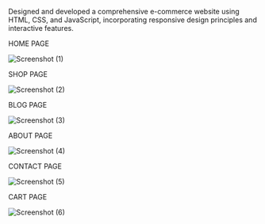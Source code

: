Designed and developed a comprehensive e-commerce website using HTML, CSS, and JavaScript, incorporating responsive design principles and interactive features.

HOME PAGE

![Screenshot (1)](https://github.com/user-attachments/assets/c3ce8030-82b4-4f13-814f-e02e0f69eb42)

SHOP PAGE

![Screenshot (2)](https://github.com/user-attachments/assets/de84c0ad-b4ca-42d9-994f-a7bfe83ac242)

BLOG PAGE

![Screenshot (3)](https://github.com/user-attachments/assets/4fe8ea9e-0eee-40c5-81e9-676536ecb8db)

ABOUT PAGE

![Screenshot (4)](https://github.com/user-attachments/assets/c6cf26bb-14d5-42ad-b379-b62853dacf76)

CONTACT PAGE

![Screenshot (5)](https://github.com/user-attachments/assets/123ce2d9-a89c-4f85-8b2a-3320d70934dc)

CART PAGE

![Screenshot (6)](https://github.com/user-attachments/assets/1a9f63e7-2931-414d-9f91-b17b049a9bea)
